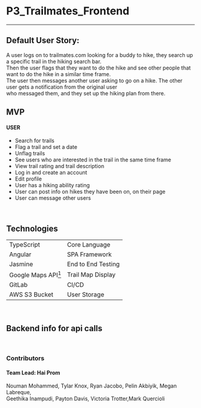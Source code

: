 # P3_Trailmates_Frontend

---
## Default User Story:
A user logs on to trailmates.com looking for a buddy to hike, they search up a specific trail in the hiking search bar.<br />
Then the user flags that they want to do the hike and see other people that want to do the hike in a similar time frame.<br />
The user then messages another user asking to go on a hike. The other user gets a notification from the original user<br />
who messaged them, and they set up the hiking plan from there.

## MVP
#### USER
- Search for trails
- Flag a trail and set a date
- Unflag trails
- See users who are interested in the trail in the same time frame
- View trail rating and trail description
- Log in and create an account
- Edit profile
- User has a hiking ability rating
- User can post info on hikes they have been on, on their page
- User can message other users

<br>

## Technologies
<table>
    <tbody>
        <tr> <td>TypeScript</td> <td>Core Language</td> </tr>
        <tr> <td>Angular</td> <td>SPA Framework</td> </tr>
        <tr> <td>Jasmine</td> <td>End to End Testing</td> </tr>
        <tr>
            <td>Google Maps API<a href = "https://developers.google.com/maps/documentation"><sup>1</sup></a></td>
            <td>Trail Map Display</td>
        </tr>
        <tr> <td>GitLab</td> <td>CI/CD</td> </tr>
        <tr> <td>AWS S3 Bucket</td> <td>User Storage</td> </tr>
    </tbody>
</table>
<br />

## Backend info for api calls
<br />

### Contributors
#### Team Lead: Hai Prom
Nouman Mohammed, Tylar Knox, Ryan Jacobo, Pelin Akbiyik, Megan Labreque,<br />
Geethika Inampudi, Payton Davis, Victoria Trotter,Mark Quercioli